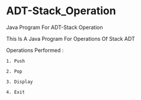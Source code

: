 # ADT-Stack_Operation
Java Program For ADT-Stack Operation

This Is A Java Program For Operations Of Stack ADT

Operations Performed :

    1. Push

    2. Pop

    3. Display

    4. Exit

